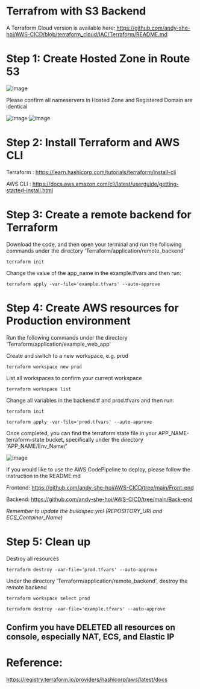 # Terrafrom with S3 Backend

A Terraform Cloud version is available here: https://github.com/andy-she-hoi/AWS-CICD/blob/terraform_cloud/IAC/Terraform/README.md

# Step 1: Create Hosted Zone in Route 53

![image](https://user-images.githubusercontent.com/80022917/156779538-0687011a-6d9a-47d3-ade5-9fcc9ecf82dd.png)

Please confirm all nameservers in Hosted Zone and Registered Domain are identical

![image](https://user-images.githubusercontent.com/80022917/156780481-4d7c1c9a-c6df-464a-94fa-f09d390d4227.png)
![image](https://user-images.githubusercontent.com/80022917/156780592-a594b3de-2731-45c8-8376-f92007cb30a9.png)

# Step 2: Install Terraform and AWS CLI

Terraform : https://learn.hashicorp.com/tutorials/terraform/install-cli

AWS CLI : https://docs.aws.amazon.com/cli/latest/userguide/getting-started-install.html

# Step 3: Create a remote backend for Terraform

Download the code, and then open your terminal and run the following commands under the directory 'Terraform/application/remote_backend'

```
terraform init
```

Change the value of the app_name in the example.tfvars and then run:
```
terraform apply -var-file='example.tfvars' --auto-approve
```

# Step 4: Create AWS resources for Production environment

Run the following commands under the directory 'Terraform/application/example_web_app'

Create and switch to a new workspace, e.g. prod
```
terraform workspace new prod
```

List all workspaces to confirm your current workspace
```
terraform workspace list
```

Change all variables in the backend.tf and prod.tfvars and then run:
```
terraform init

terraform apply -var-file='prod.tfvars' --auto-approve
```
Once completed, you can find the terraform state file in your APP_NAME-terraform-state bucket, specifically under the directory 'APP_NAME/Env_Name/'

![image](https://user-images.githubusercontent.com/80022917/156918425-064a5860-b491-4d93-8659-73366678cc3e.png)

If you would like to use the AWS CodePipeline to deploy, please follow the instruction in the README.md 

Frontend: https://github.com/andy-she-hoi/AWS-CICD/tree/main/Front-end

Backend: https://github.com/andy-she-hoi/AWS-CICD/tree/main/Back-end

_Remember to update the buildspec.yml (REPOSITORY_URI and ECS_Container_Name)_

# Step 5: Clean up

Destroy all resources
```
terraform destroy -var-file='prod.tfvars' --auto-approve
```

Under the directory 'Terraform/application/remote_backend', destroy the remote backend
```
terraform workspace select prod

terraform destroy -var-file='example.tfvars' --auto-approve
```

## Confirm you have DELETED all resources on console, especially NAT, ECS, and Elastic IP

# Reference: 
https://registry.terraform.io/providers/hashicorp/aws/latest/docs
